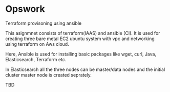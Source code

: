 # Opswork
Terraform provisoning using ansible 

This asignmnet consists of terraform(IAAS) and ansible (CI).
It is used for creating three bare metal EC2 ubuntu system with vpc and networking using terraform on Aws cloud.


Here, Ansible is used for installing basic packages like wget, curl, Java, Elasticsearch, Terraform etc.


In Elasticsearch all the three nodes can be master/data nodes and the initial cluster master node is created seprately.



TBD
